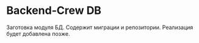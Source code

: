 # Backend-Crew DB

Заготовка модуля БД. Содержит миграции и репозитории. Реализация будет добавлена позже.

